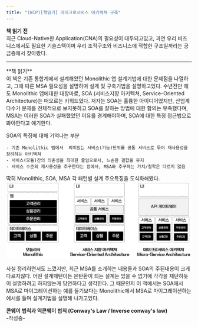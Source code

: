 ```yaml
---
title: "(WIP)[책읽기] 마이크로서비스 아키텍쳐 구축"
---
```


**책 읽기 전**<br/>
최근 Cloud-Native한 Application(CNA)의 필요성이 대두되고있고, 과연 우리 비즈니스에서도 필요한 기술스텍이며 우리 조직구조와 비즈니스에 적합한 구조일까라는 궁금증에서 찾아봤다.

<hr/>
**책 읽기**<br/>
이 책은 기존 통합계에서 설계해왔던 Monolithic 앱 설계기법에 대한 문제점을 나열하고, 그에 따른 MSA 필요성을 설명하며 설계 및 구축기법을 설명하고있다. 수년전만 해도 Monolithic 앱에대한 대항마로, SOA (서비스지향 아키텍쳐, Service-Oriented Architecture)는 떠오르는 키워드였다. 저자는 SOA는 훌륭한 아이디어였지만, 산업계 다수가 문제를 전체적으로 보지못하고 SOA를 잘하는 방법에 대한 합의는 부족했다며, MSA는 이러한 SOA가 실패했었던 이유를 경계해야하며, SOA에 대한 특정 접근법으로 봐야한다고 얘기한다.

SOA의 특징에 대해 기억나는 부분
```
- 기존 Monolithic 앱에서  의미있는 서비스(기능)단위를 공통 서비스로 묶어 재사용성을 장려하는 아키텍쳐
- 서비스(모듈)간의 의존성을 최대한 줄임으로서, 느슨한 결합을 유지
- 서비스 수준의 재사용성을 추구한다는 점에서, MSA와 추구하는 가치/철학은 다르지 않음
```

딱히  Monolithic, SOA, MSA 각 패턴별 설계 주요특징을 도식화해봤다. 
![](/public/img/2022-01-26-Enterprise-Intergration-Patterns_0.PNG)

사실 정리하면서도 느꼈지만, 최근 MSA를 소개하는 내용들과 SOA의 주된내용이 크게 다르지않다. 어떤 설계패턴이든 은탄환이 되는 설계는 있을 수 없기에 각각을 재단하듯이 설명하려고 하지않는게 당연하다고 생각한다. 그 때문인지 이 책에서는  SOA에서 MSA로 마이그레이션하는 예를 들기보다는 Monolithic에서 MSA로 마이그레이션하는 예시를 들며 설계기법을 설명해 나가고있다. 

**콘웨이 법칙과 역콘웨이 법칙 (Conway's Law / Inverse conway's law)**<br/>
-작성중-
